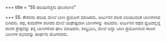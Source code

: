 +++
title = "55 ಹರಿಯನೆಚ್ಚನು ಫಲುಗುಣನ"

+++
55. ಕೌರವನು ಹರಿಯ ಮೇಲೆ ಬಾಣ ಪ್ರಯೋಗ ಮಾಡಿದನು. ಅರ್ಜುನನ ಶರೀರ ಬಿರಿಯುವಂತೆ ಬಾಣಗಳಿಂದ ಬಿಗಿದನು. ರಥ, ಕುದುರೆಗಳ ಶರೀರದ ಮೇಲೆ ಯಥೇಷ್ಟವಾಗಿ ಬಾಣಗಳನ್ನು ನಾಟಿದನು. ಅರ್ಜುನನ ರಥದ ಧ್ವಜದಲ್ಲಿದ್ದ ವಾನರ ಶ್ರೇಷ್ಠನನ್ನು ತನ್ನ ಬಾಣಗಳಿಂದ ಘಾಸಿ ಮಾಡಿದನು. ಸಂಭ್ರಮಿಸಿ, ಮೇಲೆ ಬಿದ್ದು ಬಾಣ ಪ್ರಯೋಗಿಸುವ ರಾಜನ ಬಾಣಗಳ ರಭಸವನ್ನು ಪಾರ್ಥನು ಹೊಗಳಿದನು.